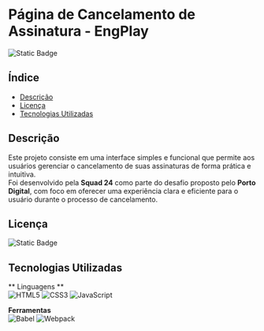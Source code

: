 # Página de Cancelamento de Assinatura - EngPlay
![Static Badge](https://img.shields.io/badge/Status-In_Development-blue)

## Índice
- [Descrição](#descrição)
- [Licença](#licença)
- [Tecnologias Utilizadas](#tecnologias-utilizadas)

## Descrição
Este projeto consiste em uma interface simples e funcional que permite aos usuários gerenciar o cancelamento de suas assinaturas de forma prática e intuitiva.  
Foi desenvolvido pela **Squad 24** como parte do desafio proposto pelo **Porto Digital**, com foco em oferecer uma experiência clara e eficiente para o usuário durante o processo de cancelamento.

## Licença
![Static Badge](https://img.shields.io/badge/License-MIT-green)

## Tecnologias Utilizadas

** Linguagens **  
![HTML5](https://img.shields.io/badge/html5-%23E34F26.svg?style=for-the-badge&logo=html5&logoColor=white)
![CSS3](https://img.shields.io/badge/CSS3-1572B6?style=for-the-badge&logo=css3&logoColor=white)
![JavaScript](https://img.shields.io/badge/javascript-%23323330.svg?style=for-the-badge&logo=javascript&logoColor=%23F7DF1E)

**Ferramentas**  
![Babel](https://img.shields.io/badge/Babel-F9DC3e?style=for-the-badge&logo=babel&logoColor=black)
![Webpack](https://img.shields.io/badge/webpack-%238DD6F9.svg?style=for-the-badge&logo=webpack&logoColor=black)
